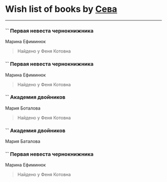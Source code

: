 # Wish list of books by [Сева](https://plus.google.com/u/0/107315264267680118871/)
---

### `` Первая невеста чернокнижника
Марина Ефиминюк
> Найдено у Феня Котовна

### `` Первая невеста чернокнижника
Марина Ефиминюк
> Найдено у Феня Котовна

### `` Академия двойников
Мария Боталова
> Найдено у Феня Котовна

### `` Академия двойников
Мария Баталова

### `` Первая невеста чернокнижника
Марина Ефиминюк
> Найдено у Феня Котовна

